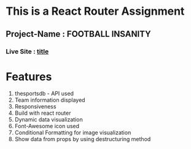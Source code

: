 # This is a React Router Assignment
## Project-Name : FOOTBALL INSANITY
### Live Site : [title](https://www.example.com)

# Features
1. thesportsdb - API used
2. Team information displayed 
3. Responsiveness
4. Build with react router
5. Dynamic data visualization
6. Font-Awesome icon used
7. Conditional Formatting for image visualization
8. Show data from props by using destructuring method
